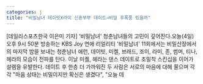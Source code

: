 ```yaml
---
categories: j
title: "비밀남녀 데이빗X라미 신혼부부 데이트→비밀 후폭풍 있을까"
---
```

[데일리스포츠한국 이은미 기자] &#39;비밀남녀&#39; 청춘남녀들의 고민이 깊어진다.오늘(4일) 오후 9시 50분 방송하는 KBS Joy 연애 리얼리티 &#39;비밀남녀&#39; 11회에서는 비밀산장에서의 마지막 밤을 보내는 청춘남녀 에런, 데이빗, 미켈, 브래드, 조이, 라미, 존, 썸머, 티나, 헤라의 모습이 전파를 탄다. 이날 미켈, 헤라는 댄스 데이트로 초밀착 스킨십을 이어가 설렘을 유발한다. 데이트 후 한층 더 가까워진 두 사람은 서로의 마음에 대해 물으며 각각 "마음 상태는 비밀이지만 확신은 생겼다", "오늘 데